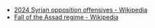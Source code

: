 - [2024 Syrian opposition offensives - Wikipedia](https://en.wikipedia.org/wiki/2024_Syrian_opposition_offensives)
- [Fall of the Assad regime - Wikipedia](https://en.wikipedia.org/wiki/Fall_of_the_Assad_regime)